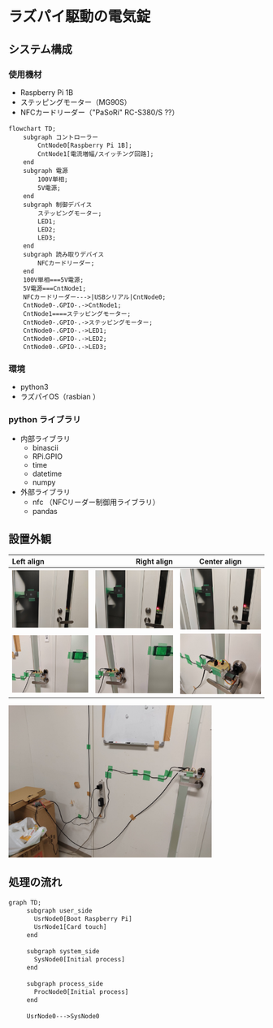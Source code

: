 # ラズパイ駆動の電気錠


## システム構成
### 使用機材
- Raspberry Pi 1B
- ステッピングモーター（MG90S）
- NFCカードリーダー（"PaSoRi" RC-S380/S ??）

```mermaid
flowchart TD;
    subgraph コントローラー
        CntNode0[Raspberry Pi 1B];
        CntNode1[電流増幅/スイッチング回路];
    end
    subgraph 電源
        100V単相;
        5V電源;
    end
    subgraph 制御デバイス
        ステッピングモーター;
        LED1;
        LED2;
        LED3;
    end
    subgraph 読み取りデバイス
        NFCカードリーダー;
    end
    100V単相===5V電源;
    5V電源===CntNode1;
    NFCカードリーダー--->|USBシリアル|CntNode0;
    CntNode0-.GPIO-.->CntNode1;
    CntNode1====ステッピングモーター;
    CntNode0-.GPIO-.->ステッピングモーター;
    CntNode0-.GPIO-.->LED1;
    CntNode0-.GPIO-.->LED2;
    CntNode0-.GPIO-.->LED3;
```


### 環境
- python3
- ラズパイOS（rasbian ）
### python ライブラリ
- 内部ライブラリ
   - binascii
   - RPi.GPIO
   - time
   - datetime
   - numpy
- 外部ライブラリ
   - nfc （NFCリーダー制御用ライブラリ）
   - pandas


## 設置外観

| Left align | Right align | Center align |
|:-----------|------------:|:------------:|
|<img width="400" src="https://github.com/YUKI-SOKENDAI/SmartLock/blob/master/fig/IMG_20230221_215801.jpg">|<img width="400" src="https://github.com/YUKI-SOKENDAI/SmartLock/blob/master/fig/IMG_20230221_215803.jpg">|<img width="400" src="https://github.com/YUKI-SOKENDAI/SmartLock/blob/master/fig/IMG_20230221_215817.jpg">|
|<img width="400" src="https://github.com/YUKI-SOKENDAI/SmartLock/blob/master/fig/IMG_20230221_215901.jpg">|<img width="400" src="https://github.com/YUKI-SOKENDAI/SmartLock/blob/master/fig/IMG_20230221_215914.jpg">|<img width="400" src="https://github.com/YUKI-SOKENDAI/SmartLock/blob/master/fig/IMG_20230221_215921.jpg">|

<img width="400" src="https://github.com/YUKI-SOKENDAI/SmartLock/blob/master/fig/IMG_20230221_215906.jpg">




## 処理の流れ
```mermaid
graph TD;
     subgraph user_side
       UsrNode0[Boot Raspberry Pi]
       UsrNode1[Card touch]
     end
     
     subgraph system_side
       SysNode0[Initial process]
     end
     
     subgraph process_side
       ProcNode0[Initial process]
     end
     
     UsrNode0--->SysNode0 
     
```
